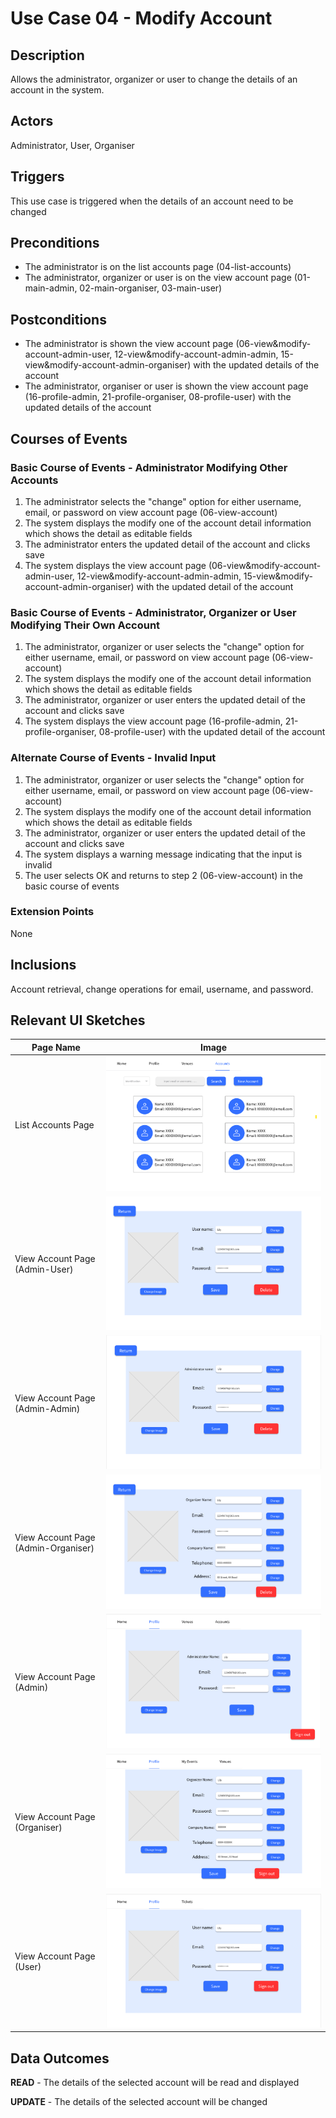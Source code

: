# Use Case 04 - Modify Account

## Description

Allows the administrator, organizer or user to change the details of an account in the system. 

## Actors

Administrator, User, Organiser

## Triggers

This use case is triggered when the details of an account need to be changed

## Preconditions

- The administrator is on the list accounts page (04-list-accounts)
- The administrator, organizer or user is on the view account page (01-main-admin, 02-main-organiser, 03-main-user)

## Postconditions

- The administrator is shown the view account page (06-view&modify-account-admin-user, 12-view&modify-account-admin-admin, 15-view&modify-account-admin-organiser) with the updated details of the account
- The administrator, organiser or user is shown the view account page (16-profile-admin, 21-profile-organiser, 08-profile-user) with the updated details of the account


## Courses of Events

### Basic Course of Events - Administrator Modifying Other Accounts

1. The administrator selects the "change" option for either username, email, or password on view account page (06-view-account)
2. The system displays the modify one of the account detail information which shows the detail as editable fields
3. The administrator enters the updated detail of the account and clicks save
4. The system displays the view account page (06-view&modify-account-admin-user, 12-view&modify-account-admin-admin, 15-view&modify-account-admin-organiser) with the updated detail of the account

### Basic Course of Events - Administrator, Organizer or User Modifying Their Own Account

1. The administrator, organizer or user selects the "change" option for either username, email, or password on view account page (06-view-account)
2. The system displays the modify one of the account detail information which shows the detail as editable fields
3. The administrator, organizer or user enters the updated detail of the account and clicks save
4. The system displays the view account page (16-profile-admin, 21-profile-organiser, 08-profile-user) with the updated detail of the account

### Alternate Course of Events - Invalid Input

1. The administrator, organizer or user selects the "change" option for either username, email, or password on view account page (06-view-account)
2. The system displays the modify one of the account detail information which shows the detail as editable fields
3. The administrator, organizer or user enters the updated detail of the account and clicks save
4. The system displays a warning message indicating that the input is invalid
5. The user selects OK and returns to step 2 (06-view-account) in the basic course of events


### Extension Points

None

## Inclusions

Account retrieval, change operations for email, username, and password.

## Relevant UI Sketches
| Page Name                           | Image                                                               |
|-------------------------------------|---------------------------------------------------------------------|
| List Accounts Page                  | ![List Accounts Page](UI/04-list-accounts.png)                      |
| View Account Page (Admin-User)      | ![View Account Page](UI/06-view&modify-account-admin-user.png)      |
| View Account Page (Admin-Admin)     | ![View Account Page](UI/12-view&modify-account-admin-admin.png)     |
| View Account Page (Admin-Organiser) | ![View Account Page](UI/15-view&modify-account-admin-organiser.png) |
| View Account Page (Admin)           | ![View Account Page](UI/16-profile-admin.png)                       |
| View Account Page (Organiser)       | ![View Account Page](UI/21-profile-organiser.png)                   |
| View Account Page (User)            | ![View Account Page](UI/08-profile-user.png)      |


## Data Outcomes
**READ** - The details of the selected account will be read and displayed

**UPDATE** - The details of the selected account will be changed



